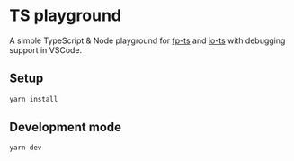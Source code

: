 # TS playground

A simple TypeScript & Node playground for [fp-ts](https://github.com/gcanti/fp-ts)
and [io-ts](https://github.com/gcanti/io-ts) with debugging support in VSCode.

## Setup

```bash
yarn install
```

## Development mode

```bash
yarn dev
```
